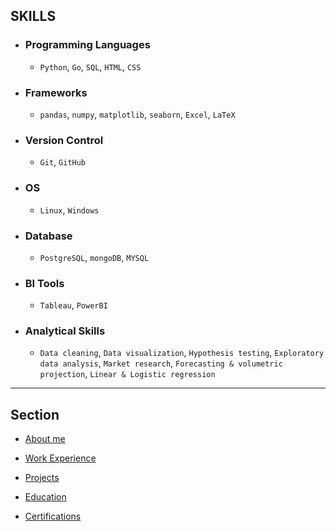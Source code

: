 ## SKILLS

- ### Programming Languages

    - `Python`, `Go`, `SQL`, `HTML`, `CSS`

- ### Frameworks

    - `pandas`, `numpy`, `matplotlib`, `seaborn`, `Excel`, `LaTeX`

- ### Version Control

    - `Git`, `GitHub`

- ### OS

    - `Linux`, `Windows`

- ### Database

    - `PostgreSQL`, `mongoDB`, `MYSQL`

- ### BI Tools

    - `Tableau`, `PowerBI`

- ### Analytical Skills

    - `Data cleaning`, `Data visualization`, `Hypothesis testing`, `Exploratory data analysis`, `Market research`, `Forecasting & volumetric projection`, `Linear & Logistic regression`

---

## Section

- [About me](./index.md)

- [Work Experience](./work_experience.md)

- [Projects](./projects.md)

- [Education](./education.md)

- [Certifications](./certifications.md)
